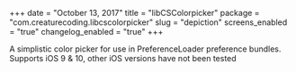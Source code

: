+++
date = "October 13, 2017"
title = "libCSColorpicker"
package = "com.creaturecoding.libcscolorpicker"
slug = "depiction"
screens_enabled = "true"
changelog_enabled = "true"
+++

A simplistic color picker for use in PreferenceLoader preference bundles. Supports iOS 9 &amp; 10, other iOS versions
have not been tested